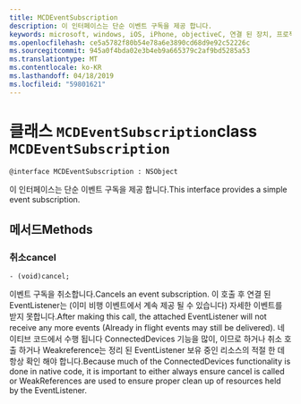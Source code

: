 ```yaml
---
title: MCDEventSubscription
description: 이 인터페이스는 단순 이벤트 구독을 제공 합니다.
keywords: microsoft, windows, iOS, iPhone, objectiveC, 연결 된 장치, 프로젝트 로마
ms.openlocfilehash: ce5a5782f80b54e78a6e3890cd68d9e92c52226c
ms.sourcegitcommit: 945a0f4bda02e3b4eb9a665379c2af9bd5285a53
ms.translationtype: MT
ms.contentlocale: ko-KR
ms.lasthandoff: 04/18/2019
ms.locfileid: "59801621"
---
```

# <a name="class-mcdeventsubscription"></a><span data-ttu-id="620f2-104">클래스 `MCDEventSubscription`</span><span class="sxs-lookup"><span data-stu-id="620f2-104">class `MCDEventSubscription`</span></span> 

```
@interface MCDEventSubscription : NSObject
```  
<span data-ttu-id="620f2-105">이 인터페이스는 단순 이벤트 구독을 제공 합니다.</span><span class="sxs-lookup"><span data-stu-id="620f2-105">This interface provides a simple event subscription.</span></span>

## <a name="methods"></a><span data-ttu-id="620f2-106">메서드</span><span class="sxs-lookup"><span data-stu-id="620f2-106">Methods</span></span>

### <a name="cancel"></a><span data-ttu-id="620f2-107">취소</span><span class="sxs-lookup"><span data-stu-id="620f2-107">cancel</span></span>
`- (void)cancel;`

<span data-ttu-id="620f2-108">이벤트 구독을 취소합니다.</span><span class="sxs-lookup"><span data-stu-id="620f2-108">Cancels an event subscription.</span></span> <span data-ttu-id="620f2-109">이 호출 후 연결 된 EventListener는 (이미 비행 이벤트에서 계속 제공 될 수 있습니다) 자세한 이벤트를 받지 못합니다.</span><span class="sxs-lookup"><span data-stu-id="620f2-109">After making this call, the attached EventListener will not receive any more events (Already in flight events may still be delivered).</span></span>
<span data-ttu-id="620f2-110">네이티브 코드에서 수행 됩니다 ConnectedDevices 기능을 많이, 이므로 하거나 취소 호출 하거나 Weakreference는 정리 된 EventListener 보유 중인 리소스의 적절 한 데 항상 확인 해야 합니다.</span><span class="sxs-lookup"><span data-stu-id="620f2-110">Because much of the ConnectedDevices functionality is done in native code, it is important to either always ensure cancel is called or WeakReferences are used to ensure proper clean up of resources held by the EventListener.</span></span>
